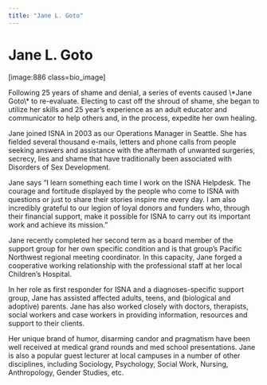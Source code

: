 ```yaml
---
title: "Jane L. Goto"
---
```


# Jane L. Goto

<p>[image:886 class=bio_image]  </p>

<p>Following 25 years of shame and denial, a series of events caused \*Jane Goto\* to re-evaluate. Electing to cast off the shroud of shame, she began to utilize her skills and 25 year&#8217;s experience as an adult educator and communicator to help others and, in the process, expedite her own healing.  </p>

<p>Jane joined <span class="caps">ISNA</span> in 2003 as our Operations Manager in Seattle. She has fielded several thousand e-mails, letters and phone calls from people seeking answers and assistance with the aftermath of unwanted surgeries, secrecy, lies and shame that have traditionally been associated with Disorders of Sex Development.  </p>

<p>Jane says &#8220;I learn something each time I work on the <span class="caps">ISNA</span> Helpdesk. The courage and fortitude displayed by the people who come to <span class="caps">ISNA</span> with questions or just to share their stories inspire me every day. I am also incredibly grateful to our legion of loyal donors and funders who, through their financial support, make it possible for <span class="caps">ISNA</span> to carry out its important work and achieve its mission.&#8221;  </p>

<p>Jane recently completed her second term as a board member of the support group for her own specific condition and is that group&#8217;s Pacific Northwest regional meeting coordinator. In this capacity, Jane forged a cooperative working relationship with the professional staff at her local Children&#8217;s Hospital.  </p>

<p>In her role as first responder for <span class="caps">ISNA</span> and a diagnoses-specific support group, Jane has assisted affected adults, teens, and (biological and adoptive) parents. Jane has also worked closely with doctors, therapists, social workers and case workers in providing information, resources and support to their clients.  </p>

<p>Her unique brand of humor, disarming candor and pragmatism have been well received at medical grand rounds and med school presentations. Jane is also a popular guest lecturer at local campuses in a number of other disciplines, including Sociology, Psychology, Social Work, Nursing, Anthropology, Gender Studies, etc.</p>